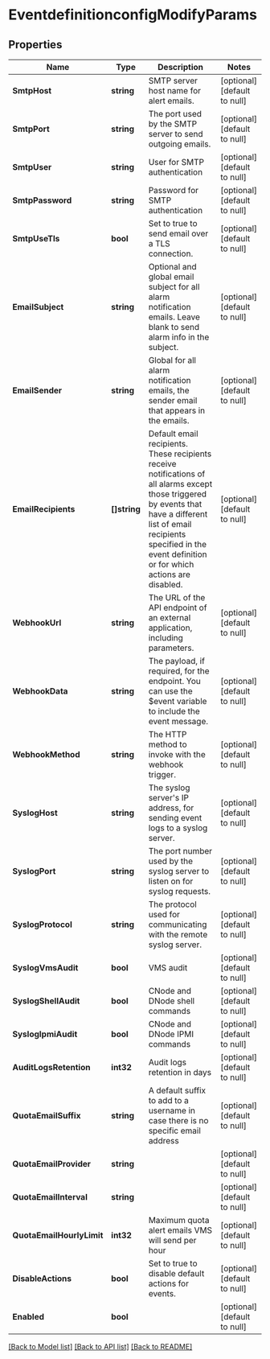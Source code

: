# EventdefinitionconfigModifyParams

## Properties
Name | Type | Description | Notes
------------ | ------------- | ------------- | -------------
**SmtpHost** | **string** | SMTP server host name for alert emails. | [optional] [default to null]
**SmtpPort** | **string** | The port used by the SMTP server to send outgoing emails.  | [optional] [default to null]
**SmtpUser** | **string** | User for SMTP authentication | [optional] [default to null]
**SmtpPassword** | **string** | Password for SMTP authentication | [optional] [default to null]
**SmtpUseTls** | **bool** | Set to true to send email over a TLS connection. | [optional] [default to null]
**EmailSubject** | **string** | Optional and global email subject for all alarm notification emails. Leave blank to send alarm info in the subject. | [optional] [default to null]
**EmailSender** | **string** | Global for all alarm notification emails, the sender email that appears in the emails. | [optional] [default to null]
**EmailRecipients** | **[]string** | Default email recipients. These recipients receive notifications of all alarms except those triggered by events that have a different list of email recipients specified in the event definition or for which actions are disabled. | [optional] [default to null]
**WebhookUrl** | **string** | The URL of the API endpoint of an external application, including parameters. | [optional] [default to null]
**WebhookData** | **string** | The payload, if required, for the endpoint. You can use the $event variable to include the event message. | [optional] [default to null]
**WebhookMethod** | **string** | The HTTP method to invoke with the webhook trigger. | [optional] [default to null]
**SyslogHost** | **string** | The syslog server&#39;s IP address, for sending event logs to a syslog server. | [optional] [default to null]
**SyslogPort** | **string** | The port number used by the syslog server to listen on for syslog requests. | [optional] [default to null]
**SyslogProtocol** | **string** | The protocol used for communicating with the remote syslog server. | [optional] [default to null]
**SyslogVmsAudit** | **bool** | VMS audit | [optional] [default to null]
**SyslogShellAudit** | **bool** | CNode and DNode shell commands | [optional] [default to null]
**SyslogIpmiAudit** | **bool** | CNode and DNode IPMI commands | [optional] [default to null]
**AuditLogsRetention** | **int32** | Audit logs retention in days | [optional] [default to null]
**QuotaEmailSuffix** | **string** | A default suffix to add to a username in case there is no specific email address | [optional] [default to null]
**QuotaEmailProvider** | **string** |  | [optional] [default to null]
**QuotaEmailInterval** | **string** |  | [optional] [default to null]
**QuotaEmailHourlyLimit** | **int32** | Maximum quota alert emails VMS will send per hour | [optional] [default to null]
**DisableActions** | **bool** | Set to true to disable default actions for events. | [optional] [default to null]
**Enabled** | **bool** |  | [optional] [default to null]

[[Back to Model list]](../README.md#documentation-for-models) [[Back to API list]](../README.md#documentation-for-api-endpoints) [[Back to README]](../README.md)


